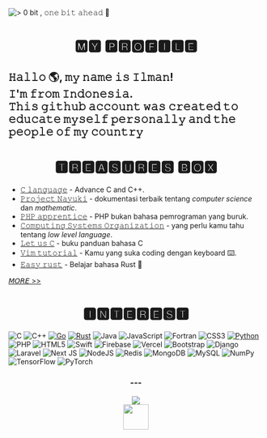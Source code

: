 ![> 0 bit , 𝚘𝚗𝚎 𝚋𝚒𝚝 𝚊𝚑𝚎𝚊𝚍 👊](https://pimp-my-readme.webapp.io/pimp-my-readme/wavy-banner?subtitle=%F0%9D%9A%98%F0%9D%9A%97%F0%9D%9A%8E%20%F0%9D%9A%8B%F0%9D%9A%92%F0%9D%9A%9D%20%F0%9D%9A%8A%F0%9D%9A%91%F0%9D%9A%8E%F0%9D%9A%8A%F0%9D%9A%8D%20%F0%9F%91%8A&title=%3E%200%20bit%20)

<h1 align="center">🅼🆈 🅿🆁🅾🅵🅸🅻🅴</h1>

<h2>
  𝙷𝚊𝚕𝚕𝚘 🌎, 𝚖𝚢 𝚗𝚊𝚖𝚎 𝚒𝚜 𝙸𝚕𝚖𝚊𝚗!<br>
𝙸'𝚖 𝚏𝚛𝚘𝚖 <b>𝙸𝚗𝚍𝚘𝚗𝚎𝚜𝚒𝚊</b>.<br>
 𝚃𝚑𝚒𝚜 𝚐𝚒𝚝𝚑𝚞𝚋 𝚊𝚌𝚌𝚘𝚞𝚗𝚝 𝚠𝚊𝚜 𝚌𝚛𝚎𝚊𝚝𝚎𝚍 𝚝𝚘 𝚎𝚍𝚞𝚌𝚊𝚝𝚎 𝚖𝚢𝚜𝚎𝚕𝚏 𝚙𝚎𝚛𝚜𝚘𝚗𝚊𝚕𝚕𝚢 𝚊𝚗𝚍 𝚝𝚑𝚎 𝚙𝚎𝚘𝚙𝚕𝚎 𝚘𝚏 𝚖𝚢 𝚌𝚘𝚞𝚗𝚝𝚛𝚢 
  
</h2>

<h1 align="center">🆃🆁🅴🅰🆂🆄🆁🅴🆂 🅱🅾🆇</h1>

- [𝙲 𝚕𝚊𝚗𝚐𝚞𝚊𝚐𝚎](https://www.avabodh.com/articles/ "𝑡𝑢𝑡𝑜𝑟𝑖𝑎𝑙 (ENG)") - Advance C and C++.
- [𝙿𝚛𝚘𝚓𝚎𝚌𝚝 𝙽𝚊𝚢𝚞𝚔𝚒](https://www.nayuki.io/ "𝑚𝑎𝑡𝑒𝑚𝑎𝑡𝑖𝑘𝑎 𝑑𝑎𝑛 𝑝𝑟𝑜𝑔𝑟𝑎𝑚 /𝑑𝑜𝑘𝑢𝑚𝑒𝑛𝑡𝑎𝑠𝑖 (ENG)") - dokumentasi terbaik tentang *computer science* dan *mathematic*.
- [𝙿𝙷𝙿 𝚊𝚙𝚙𝚛𝚎𝚗𝚝𝚒𝚌𝚎](https://phpapprentice.com/ "𝑏𝑎ℎ𝑎𝑠𝑎 𝑃𝐻𝑃 𝑢𝑛𝑡𝑢𝑘 𝑝𝑒𝑚𝑢𝑙𝑎 (ENG)") - PHP bukan bahasa pemrograman yang buruk.
- [𝙲𝚘𝚖𝚙𝚞𝚝𝚒𝚗𝚐 𝚂𝚢𝚜𝚝𝚎𝚖𝚜 𝙾𝚛𝚐𝚊𝚗𝚒𝚣𝚊𝚝𝚒𝚘𝚗](http://www.cburch.com/books/cpy/#s3 "online book (ENG)") - yang perlu kamu tahu tentang *low level language*.
- [𝙻𝚎𝚝 𝚞𝚜 𝙲](https://web.archive.org/web/20211006163041/http://pdvpmtasgaon.edu.in/uploads/dptcomputer/Let%20us%20c%20-%20yashwantkanetkar.pdf "𝑑𝑜𝑘𝑢𝑚𝑒𝑛𝑡𝑎𝑠𝑖 (ENG)") - buku panduan bahasa C
- [𝚅𝚒𝚖 𝚝𝚞𝚝𝚘𝚛𝚒𝚊𝚕](https://danielmiessler.com/study/vim/ "𝑐𝑜𝑑𝑒 𝑒𝑑𝑖𝑡𝑜𝑟 𝑠ℎ𝑜𝑟𝑡𝑐𝑢𝑡 (ENG)") - Kamu yang suka coding dengan keyboard ⌨️.
- [𝙴𝚊𝚜𝚢 𝚛𝚞𝚜𝚝](https://github.com/Fattah25/easy-rust-indonesia "𝑟𝑒𝑝𝑜 𝑟𝑢𝑠𝑡 𝑡𝑢𝑡𝑜𝑟𝑖𝑎𝑙 (IND)") - Belajar bahasa Rust 🦀


[𝘔𝘖𝘙𝘌 >>]()

<h1 align="center">🅸🅽🆃🅴🆁🅴🆂🆃</h1>

![C](https://img.shields.io/badge/c-%2300599C.svg?style=for-the-badge&logo=c&logoColor=white) 
![C++](https://img.shields.io/badge/c++-%2300599C.svg?style=for-the-badge&logo=c%2B%2B&logoColor=white) 
[![Go](https://img.shields.io/badge/go-%2300ADD8.svg?style=for-the-badge&logo=go&logoColor=white)](https://go.dev/) 
[![Rust](https://img.shields.io/badge/rust-%23000000.svg?style=for-the-badge&logo=rust&logoColor=white)](https://www.rust-lang.org/)
![Java](https://img.shields.io/badge/java-%23ED8B00.svg?style=for-the-badge&logo=java&logoColor=white) 
![JavaScript](https://img.shields.io/badge/javascript-%23323330.svg?style=for-the-badge&logo=javascript&logoColor=%23F7DF1E) 
![Fortran](https://img.shields.io/badge/Fortran-%23734F96.svg?style=for-the-badge&logo=fortran&logoColor=white) 
![CSS3](https://img.shields.io/badge/css3-%231572B6.svg?style=for-the-badge&logo=css3&logoColor=white) 
[![Python](https://img.shields.io/badge/python-3670A0?style=for-the-badge&logo=python&logoColor=ffdd54 "𝑝𝑦-𝑠𝑐𝑟𝑖𝑝𝑡 (𝑛𝑒𝑤 𝑓𝑟𝑎𝑚𝑒𝑤𝑜𝑟𝑘 𝑓𝑜𝑟 𝑓𝑟𝑜𝑛𝑡-𝑒𝑛𝑑)")](https://pyscript.net/) 
![PHP](https://img.shields.io/badge/php-%23777BB4.svg?style=for-the-badge&logo=php&logoColor=white) 
![HTML5](https://img.shields.io/badge/html5-%23E34F26.svg?style=for-the-badge&logo=html5&logoColor=white) 
![Swift](https://img.shields.io/badge/swift-F54A2A?style=for-the-badge&logo=swift&logoColor=white) 
![Firebase](https://img.shields.io/badge/firebase-%23039BE5.svg?style=for-the-badge&logo=firebase) 
![Vercel](https://img.shields.io/badge/vercel-%23000000.svg?style=for-the-badge&logo=vercel&logoColor=white) 
![Bootstrap](https://img.shields.io/badge/bootstrap-%23563D7C.svg?style=for-the-badge&logo=bootstrap&logoColor=white) 
![Django](https://img.shields.io/badge/django-%23092E20.svg?style=for-the-badge&logo=django&logoColor=white) 
![Laravel](https://img.shields.io/badge/laravel-%23FF2D20.svg?style=for-the-badge&logo=laravel&logoColor=white) 
![Next JS](https://img.shields.io/badge/Next-black?style=for-the-badge&logo=next.js&logoColor=white) 
![NodeJS](https://img.shields.io/badge/node.js-6DA55F?style=for-the-badge&logo=node.js&logoColor=white) 
![Redis](https://img.shields.io/badge/redis-%23DD0031.svg?style=for-the-badge&logo=redis&logoColor=white) 
![MongoDB](https://img.shields.io/badge/MongoDB-%234ea94b.svg?style=for-the-badge&logo=mongodb&logoColor=white) 
![MySQL](https://img.shields.io/badge/mysql-%2300f.svg?style=for-the-badge&logo=mysql&logoColor=white) 
![NumPy](https://img.shields.io/badge/numpy-%23013243.svg?style=for-the-badge&logo=numpy&logoColor=white) 
![TensorFlow](https://img.shields.io/badge/TensorFlow-%23FF6F00.svg?style=for-the-badge&logo=TensorFlow&logoColor=white) 
![PyTorch](https://img.shields.io/badge/PyTorch-%23EE4C2C.svg?style=for-the-badge&logo=PyTorch&logoColor=white)

<!--![HTML_CSS_Python_GoLang_MongoDB_JavaScript_Java_](https://pimp-my-readme.webapp.io/pimp-my-readme/technology?technology=HTML_CSS_Python_GoLang_MongoDB_JavaScript)-->


<h3 align="center">---</h3>

<div align="center">
<a href="https://ko-fi.com/https://ko-fi.com/procrast29479"><img src="https://img.shields.io/badge/Ko--fi-F16061?style=for-the-badge&logo=ko-fi&logoColor=white"></a><br>   
<a href="https://zink.tips/becon" title="𝑎𝑛𝑑𝑎 𝑝𝑒𝑟𝑙𝑢 𝑎𝑘𝑢𝑛 𝑧𝑖𝑛𝑘 𝑢𝑛𝑡𝑢𝑘 𝑚𝑒𝑚𝑏𝑒𝑟𝑖𝑘𝑎𝑛 𝑡𝑖𝑝."><img src="https://lh3.googleusercontent.com/a/AATXAJxi0iDV5blQVOKqExqfF8wMohiwOdRap2O8p6px=s96-c" width="50px"></a>
</div>

